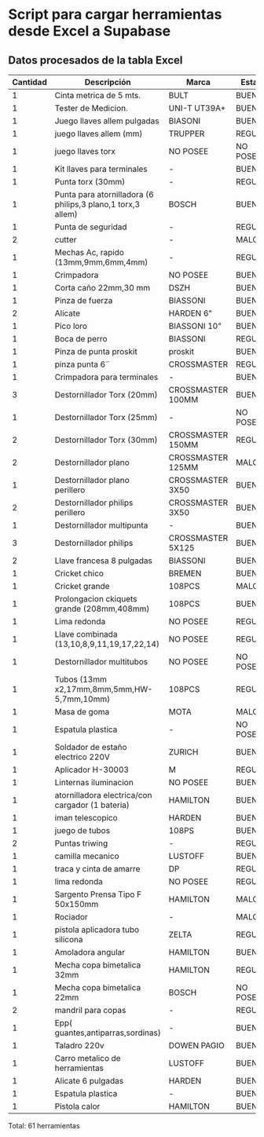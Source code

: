 # Script para cargar herramientas desde Excel a Supabase

## Datos procesados de la tabla Excel

Cantidad | Descripción | Marca | Estado | Código | Puntuación
---------|-------------|--------|--------|--------|------------
1 | Cinta metrica de 5 mts. | BULT | BUENO | LUC001 | 8
1 | Tester de Medicion. | UNI-T UT39A+ | BUENO | LUC002 | 8
1 | Juego llaves allem pulgadas | BIASONI | BUENO | LUC003 | 8
1 | juego llaves allem (mm) | TRUPPER | REGULAR | LUC004 | 5
1 | juego llaves torx | NO POSEE | NO POSEE | LUC005 | 3
1 | Kit llaves para terminales | - | BUENO | LUC006 | 8
1 | Punta torx (30mm) | - | REGULAR | LUC007 | 5
1 | Punta para atornilladora (6 philips,3 plano,1 torx,3 allem) | BOSCH | BUENO | LUC008 | 8
1 | Punta de seguridad | - | REGULAR | LUC009 | 5
2 | cutter | - | MALO | LUC010 | 3
1 | Mechas Ac, rapido (13mm,9mm,6mm,4mm) | - | REGULAR | LUC011 | 5
1 | Crimpadora | NO POSEE | BUENO | LUC012 | 8
1 | Corta caño 22mm,30 mm | DSZH | BUENO | LUC013 | 8
1 | Pinza de fuerza | BIASSONI | BUENO | LUC014 | 8
2 | Alicate | HARDEN 6" | BUENO | LUC015 | 8
1 | Pico loro | BIASSONI 10" | BUENO | LUC016 | 8
1 | Boca de perro | BIASSONI | REGULAR | LUC017 | 5
1 | Pinza de punta proskit | proskit | BUENO | LUC018 | 8
1 | pinza punta 6¨ | CROSSMASTER | REGULAR | LUC019 | 5
1 | Crimpadora para terminales | - | BUENO | LUC020 | 8
3 | Destornillador Torx (20mm) | CROSSMASTER 100MM | BUENO | LUC021 | 8
1 | Destornillador Torx (25mm) | - | NO POSEE | LUC022 | 3
2 | Destornillador Torx (30mm) | CROSSMASTER 150MM | REGULAR | LUC023 | 5
2 | Destornillador plano | CROSSMASTER 125MM | MALO | LUC024 | 3
1 | Destornillador plano perillero | CROSSMASTER 3X50 | BUENO | LUC025 | 8
2 | Destornillador philips perillero | CROSSMASTER 3X50 | BUENO | LUC026 | 8
1 | Destornillador multipunta | - | BUENO | LUC027 | 8
3 | Destornillador philips | CROSSMASTER 5X125 | BUENO | LUC028 | 8
2 | Llave francesa 8 pulgadas | BIASSONI | BUENO | LUC029 | 8
1 | Cricket chico | BREMEN | BUENO | LUC030 | 8
1 | Cricket grande | 108PCS | MALO | LUC031 | 3
1 | Prolongacion ckiquets grande (208mm,408mm) | 108PCS | BUENO | LUC032 | 8
1 | Lima redonda | NO POSEE | REGULAR | LUC033 | 5
1 | Llave combinada (13,10,8,9,11,19,17,22,14) | NO POSEE | REGULAR | LUC034 | 5
1 | Destornillador multitubos | NO POSEE | NO POSEE | LUC035 | 3
1 | Tubos (13mm x2,17mm,8mm,5mm,HW-5,7mm,10mm) | 108PCS | REGULAR | LUC036 | 5
1 | Masa de goma | MOTA | MALO | LUC037 | 3
1 | Espatula plastica | - | NO POSEE | LUC038 | 3
1 | Soldador de estaño electrico 220V | ZURICH | BUENO | LUC039 | 8
1 | Aplicador H-30003 | M | REGULAR | LUC040 | 5
1 | Linternas iluminacion | NO POSEE | BUENO | LUC041 | 8
1 | atornilladora electrica/con cargador (1 bateria) | HAMILTON | BUENO | LUC042 | 8
1 | iman telescopico | HARDEN | BUENO | LUC043 | 8
1 | juego de tubos | 108PS | BUENO | LUC044 | 8
2 | Puntas triwing | - | REGULAR | LUC045 | 5
1 | camilla mecanico | LUSTOFF | BUENO | LUC046 | 8
1 | traca y cinta de amarre | DP | REGULAR | LUC047 | 5
1 | lima redonda | NO POSEE | REGULAR | LUC048 | 5
1 | Sargento Prensa Tipo F 50x150mm | HAMILTON | MALO | LUC049 | 3
1 | Rociador | - | MALO | LUC050 | 3
1 | pistola aplicadora tubo silicona | ZELTA | REGULAR | LUC051 | 5
1 | Amoladora angular | HAMILTON | BUENO | LUC052 | 8
1 | Mecha copa bimetalica 32mm | HAMILTON | REGULAR | LUC053 | 5
1 | Mecha copa bimetalica 22mm | BOSCH | NO POSEE | LUC054 | 3
2 | mandril para copas | - | REGULAR | LUC055 | 5
1 | Epp( guantes,antiparras,sordinas) | - | BUENO | LUC056 | 8
1 | Taladro 220v | DOWEN PAGIO | BUENO | LUC057 | 8
1 | Carro metalico de herramientas | LUSTOFF | BUENO | LUC058 | 8
1 | Alicate 6 pulgadas | HARDEN | BUENO | LUC059 | 8
1 | Espatula plastica | - | BUENO | LUC060 | 8
1 | Pistola calor | HAMILTON | BUENO | LUC061 | 8

Total: 61 herramientas
